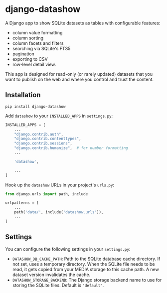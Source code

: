 # django-datashow

A Django app to show SQLite datasets as tables with configurable features:

- column value formatting
- column sorting
- column facets and filters
- searching via SQLite's FTS5
- pagination
- exporting to CSV
- row-level detail view.

This app is designed for read-only (or rarely updated) datasets that you want to publish on the web and where you control and trust the content.

## Installation

```
pip install django-datashow
```

Add `datashow` to your `INSTALLED_APPS` in `settings.py`:

```python
INSTALLED_APPS = [
    ...
    "django.contrib.auth",
    "django.contrib.contenttypes",
    "django.contrib.sessions",
    "django.contrib.humanize",  # for number formatting
    ...

    'datashow',

    ...
]
```

Hook up the `datashow` URLs in your project's `urls.py`:

```python
from django.urls import path, include

urlpatterns = [
    ...
    path('data/', include('datashow.urls')),
    ...
]
```

## Settings

You can configure the following settings in your `settings.py`:

- `DATASHOW_DB_CACHE_PATH`: Path to the SQLite database cache directory. If not set, uses a temporary directory. When the SQLite file needs to be read, it gets copied from your MEDIA storage to this cache path. A new dataset version invalidates the cache.
- `DATASHOW_STORAGE_BACKEND`: The Django storage backend name to use for storing the SQLite files. Default is `"default"`.
